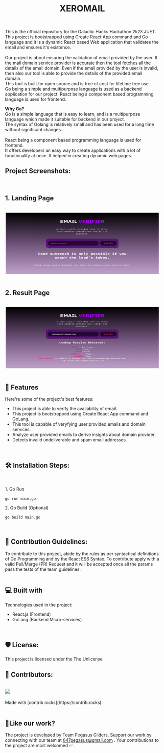 <h1 align="center" id="title">XEROMAIL</h1>
<br>

<p id="description">This is the official repository for the Galactic Hacks Hackathon 2k23 JUET. This project is bootstrapped using Create React App command and Go language and it is a dynamic React based Web application that validates the email and ensures it's existence.<br><br>
Our project is about ensuring the validation of email provided by the user. If the mail domain service provider is accurate then the tool fetches all the details of the email domain. Even if the email provided by the user is invalid, then also our tool is able to provide the details of the provided email domain.<br> 
This tool is built for open source and is free of cost for lifetime free use.<br> 
Go being a simple and multipurpose language is used as a backend application for our project. React being a component based programming language is used for frontend.</p>
<p id="description"><b>Why Go?</b>
<br>
Go is a simple language that is easy to learn, and is a multipurpose language which made it suitable for backend in our project.<br>
 The syntax of Golang is relatively small and has been used for a long time without significant changes.<br> <br>
React being a component based programming language is used for frontend. <br>
It offers developers an easy way to create applications with a lot of functionality at once. It helped in creating dynamic web pages.</p>

<h2>Project Screenshots:</h2>
<br>
<div align="center">
<h2 align="left"> 1. Landing Page</h2><br>
<img  src="https://raw.githubusercontent.com/047pegasus/GalacticHacks/7cad891b3cafa46e2d6ee06e9013e420856e3405/Landing%20page.png" alt="project-screenshot" width="500" height="200/">
<br><br>
<h2 align="left"> 2. Result Page</h2><br>
<img src="https://raw.githubusercontent.com/047pegasus/GalacticHacks/master/Result%20Page.png" alt="project-screenshot" width="500" height="200/">
</div>

<br/>

<h2>🧐 Features</h2>

Here're some of the project's best features:

*   This project is able to verify the availability of email.
*   This project is bootstrapped using Create React App command and GoLang.
*   This tool is capable of veryfying user provided emails and domain services.
*   Analyze user provided emails to derive insights about domain provider.
*   Detects invalid undeliverable and spam email addresses.
<br>
<h2>🛠️ Installation Steps:</h2><br>

<p>1. Go Run</p>

```
go run main.go
```

<p>2. Go Build (Optional)</p>

```
go build main.go
```
<br>

<h2>🍰 Contribution Guidelines:</h2>
To contribute to this project, abide by the rules as per syntactical definitions of Go Programming and by the React ES6 Syntax.  To contribute apply with a valid Pull/Merge (PR) Request and it will be accepted once all the params pass the tests of the team guidelines.
<br><br>
  
<h2>💻 Built with</h2>

Technologies used in the project:

*   React.js (Frontend)
*   GoLang (Backend Micro-services)
<br>
<h2>🛡️ License:</h2>

This project is licensed under the The Unlicense
<br>

<h2> 🤝 Contributors: </h2>
<br>
<a href="https://github.com/047pegasus/GalacticHacks/graphs/contributors">
  <img src="https://contrib.rocks/image?repo=047pegasus/GalacticHacks" />
</a>
<br>
<br>
Made with [contrib.rocks](https://contrib.rocks).
<br><br>
<h2>💖Like our work?</h2>

The project is developed by Team Pegasus Gliders. Support our work by connecting with our team at 047pegasus@gmail.com . Your contributions to the project are most welcomed ✅.
